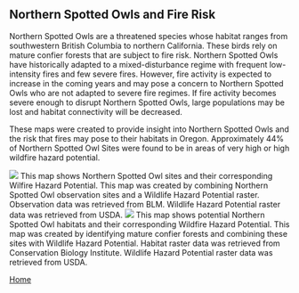 ## Northern Spotted Owls and Fire Risk
Northern Spotted Owls are a threatened species whose habitat ranges from southwestern British Columbia to northern California. These birds rely on mature confier forests that are subject to fire risk. Northern Spotted Owls have historically adapted to a  mixed-disturbance regime with frequent low-intensity fires and few severe fires. However, fire activity is expected to increase in the coming years and may pose a concern to Northern Spotted Owls who are not adapted to severe fire regimes. If fire activity becomes severe enough to disrupt Northern Spotted Owls, large populations may be lost and habitat connectivity will be decreased.

These maps were created to provide insight into Northern Spotted Owls and the risk that fires may pose to their habitats in Oregon. Approximately 44% of Northern Spotted Owl Sites were found to be in areas of very high or high wildfire hazard potential. 

<img src="https://github.com/user-attachments/assets/2b0da80f-e3c2-4433-8e05-642dc2e82004">
This map shows Northern Spotted Owl sites and their corresponding Wilfire Hazard Potential. This map was created by combining Northern Spotted Owl observation sites and a Wildlife Hazard Potential raster. Observation data was retrieved from BLM. Wildlife Hazard Potential raster data was retrieved from USDA. 

<img src="https://github.com/user-attachments/assets/aab38581-7b06-47b3-a5e6-04a1f2d9dd0e">
This map shows potential Northern Spotted Owl habitats and their corresponding Wildfire Hazard Potential. This map was created by identifying mature confier forests and combining these sites with Wildlife Hazard Potential. Habitat raster data was retrieved from Conservation Biology Institute. Wildlife Hazard Potential raster data was retrieved from USDA.


<br>

[Home](README.md)

